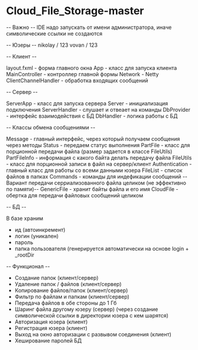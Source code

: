 # Cloud_File_Storage-master
-- Важно --
IDE надо запускать от имени администратора, иначе символические ссылки не создаются

-- Юзеры --
nikolay / 123
vovan / 123

-- Клиент --

layout.fxml - форма главного окна
App - класс для запуска клиента
MainController - контроллер главной формы
Network - Netty
ClientChannelHandler - обработка входящих сообщений

-- Сервер --

ServerApp - класс для запуска сервера
Server - инициализация подключения
ServerHandler - слушает и отвеает на команды
DbProvider - интерфейс взаимодействия с БД
DbHandler - логика работы с БД

-- Классы обмена сообщениями --

Message - главный интерфейс, через который получаем сообщения через методы
Status - передаем статус выполнения
PartFile - класс для порционной передачи файла (размер задается в классе FileUtils)
PartFileInfo - информация с какого байта делать передачу файла
FileUtils - класс для порционной записи в файл на сервер/клиент
Authentication - главный класс для работы со всеми данными юзера
FileList - список файлов в папках
Commands - команды для индефикации сообщений
-- Вариант передачи серриализованного файла целиком (не эффективно по памяти)--
GenericFile - хранит байты файла и его имя
CloudFile - обертка для передачи файловых сообщений целиком

-- БД --

В базе храним
- ид (автоинкремент)
- логин (уникален)
- пароль
- папка пользователя (генерируется автоматически на основе login + _rootDir

-- Функционал --

- Создание папок (клиент/сервер)
- Удаление папок / файлов (клиент/сервер)
- Копирование файлов/папок (клиент/сервер)
- Фильтр по файлам и папкам (клиент/сервер)
- Передача файлов в обе стороны до 1 Гб
- Шаринг файла другому юзеру (сервер) (через создание символической ссылки в директории юзера с кем шарятся)
- Авторизация юзера (клиент)
- Регистрация юзера (клиент)
- Выход на окно авторизации с развывом соединения (клиент)
- Хеширование паролей  БД



